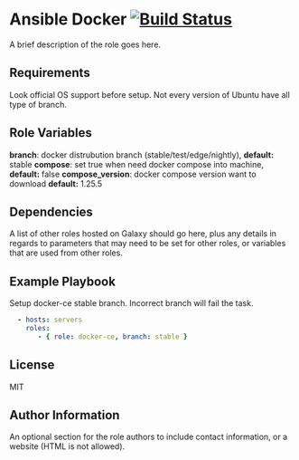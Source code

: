 Ansible Docker [![Build Status](https://travis-ci.org/FinalDes/ansible-docker-ce.svg?branch=master)](https://travis-ci.org/FinalDes/ansible-docker-ce)
=========

A brief description of the role goes here.

Requirements
------------

Look official OS support before setup. Not every version of Ubuntu have all type of branch.

Role Variables
--------------
**branch**: docker distrubution branch (stable/test/edge/nightly), **default:** stable
**compose**: set true when need docker compose into machine, **default:** false
**compose_version**: docker compose version want to download **default:**  1.25.5

Dependencies
------------

A list of other roles hosted on Galaxy should go here, plus any details in regards to parameters that may need to be set for other roles, or variables that are used from other roles.

Example Playbook
----------------

Setup docker-ce stable branch. Incorrect branch will fail the task.

``` YAML
  - hosts: servers
    roles:
       - { role: docker-ce, branch: stable }
```

License
-------

MIT

Author Information
------------------

An optional section for the role authors to include contact information, or a website (HTML is not allowed).
